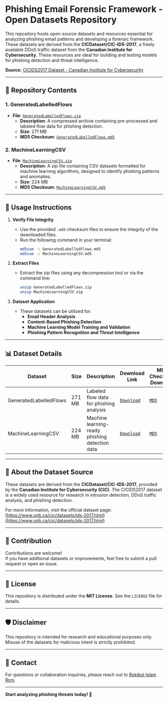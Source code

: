 # Phishing Email Forensic Framework - Open Datasets Repository

This repository hosts open-source datasets and resources essential for analyzing phishing email patterns and developing a forensic framework. These datasets are derived from the **CICDataset/CIC-IDS-2017**, a freely available DDoS traffic dataset from the **Canadian Institute for Cybersecurity**. These resources are ideal for building and testing models for phishing detection and threat intelligence.

**Source**: [CICIDS2017 Dataset - Canadian Institute for Cybersecurity](https://www.unb.ca/cic/datasets/ids-2017.html)

---

## 📂 Repository Contents

### 1. **GeneratedLabelledFlows**
- **File**: [`GeneratedLabelledFlows.zip`](http://205.174.165.80/CICDataset/CIC-IDS-2017/Dataset/CIC-IDS-2017/CSVs/GeneratedLabelledFlows.zip)  
  - **Description**: A compressed archive containing pre-processed and labeled flow data for phishing detection.
  - **Size**: 271 MB
  - **MD5 Checksum**: [`GeneratedLabelledFlows.md5`](http://205.174.165.80/CICDataset/CIC-IDS-2017/Dataset/CIC-IDS-2017/CSVs/GeneratedLabelledFlows.md5)

### 2. **MachineLearningCSV**
- **File**: [`MachineLearningCSV.zip`](http://205.174.165.80/CICDataset/CIC-IDS-2017/Dataset/CIC-IDS-2017/CSVs/MachineLearningCSV.zip)  
  - **Description**: A zip file containing CSV datasets formatted for machine learning algorithms, designed to identify phishing patterns and anomalies.
  - **Size**: 224 MB
  - **MD5 Checksum**: [`MachineLearningCSV.md5`](http://205.174.165.80/CICDataset/CIC-IDS-2017/Dataset/CIC-IDS-2017/CSVs/MachineLearningCSV.md5)

---

## 🔧 Usage Instructions

1. **Verify File Integrity**  
   - Use the provided `.md5` checksum files to ensure the integrity of the downloaded files.
   - Run the following command in your terminal:
     ```bash
     md5sum -c GeneratedLabelledFlows.md5
     md5sum -c MachineLearningCSV.md5
     ```

2. **Extract Files**  
   - Extract the zip files using any decompression tool or via the command line:
     ```bash
     unzip GeneratedLabelledFlows.zip
     unzip MachineLearningCSV.zip
     ```

3. **Dataset Application**  
   - These datasets can be utilized for:
     - **Email Header Analysis**
     - **Content-Based Phishing Detection**
     - **Machine Learning Model Training and Validation**
     - **Phishing Pattern Recognition and Threat Intelligence**

---

## 📊 Dataset Details

| Dataset                | Size   | Description                                      | Download Link                                                       | MD5 Checksum Download                                                |
|------------------------|--------|--------------------------------------------------|---------------------------------------------------------------------|----------------------------------------------------------------------|
| GeneratedLabelledFlows | 271 MB | Labeled flow data for phishing analysis          | [`Download`](http://205.174.165.80/CICDataset/CIC-IDS-2017/Dataset/CIC-IDS-2017/CSVs/GeneratedLabelledFlows.zip)                | [`MD5`](http://205.174.165.80/CICDataset/CIC-IDS-2017/Dataset/CIC-IDS-2017/CSVs/GeneratedLabelledFlows.md5)                  |
| MachineLearningCSV     | 224 MB | Machine learning-ready phishing detection data   | [`Download`](http://205.174.165.80/CICDataset/CIC-IDS-2017/Dataset/CIC-IDS-2017/CSVs/MachineLearningCSV.zip)                    | [`MD5`](http://205.174.165.80/CICDataset/CIC-IDS-2017/Dataset/CIC-IDS-2017/CSVs/MachineLearningCSV.md5)                      |

---

## 📖 About the Dataset Source

These datasets are derived from the **CICDataset/CIC-IDS-2017**, provided by the **Canadian Institute for Cybersecurity (CIC)**. The CICIDS2017 dataset is a widely used resource for research in intrusion detection, DDoS traffic analysis, and phishing detection.

For more information, visit the official dataset page:  
[https://www.unb.ca/cic/datasets/ids-2017.html](https://www.unb.ca/cic/datasets/ids-2017.html)

---

## 🤝 Contribution

Contributions are welcome!  
If you have additional datasets or improvements, feel free to submit a pull request or open an issue.

---

## 📜 License

This repository is distributed under the **MIT License**. See the `LICENSE` file for details.

---

## 🛡️ Disclaimer

This repository is intended for research and educational purposes only. Misuse of the datasets for malicious intent is strictly prohibited.

---

## 📧 Contact

For questions or collaboration inquiries, please reach out to [Rokibul Islam Roni](mailto:mail@rokibulroni.com).

---

**Start analyzing phishing threats today! 🚀**
